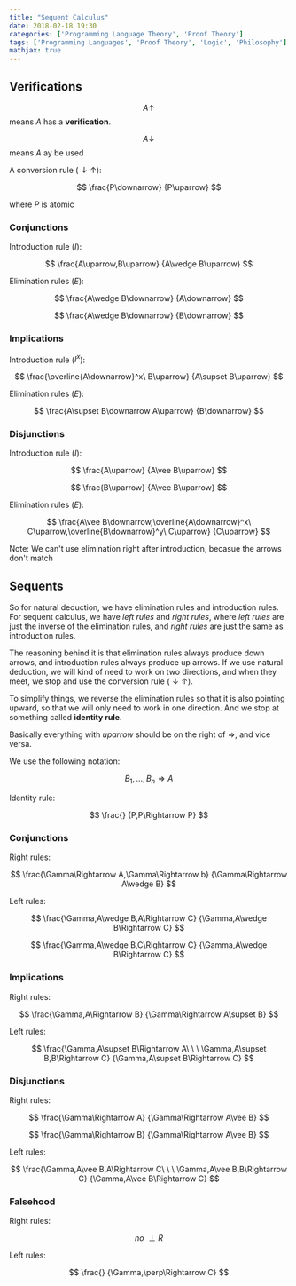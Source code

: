 ```yaml
---
title: "Sequent Calculus"
date: 2018-02-18 19:30
categories: ['Programming Language Theory', 'Proof Theory'] 
tags: ['Programming Languages', 'Proof Theory', 'Logic', 'Philosophy'] 
mathjax: true
---
```



## Verifications

$$
A\uparrow
$$
means $A$ has a __verification__.

$$
A\downarrow
$$
means $A$ ay be used

A conversion rule ($\downarrow\uparrow$):

$$
\frac{P\downarrow}
{P\uparrow}
$$

where $P$ is atomic

<!--more-->

### Conjunctions

Introduction rule ($I$):

$$
\frac{A\uparrow,B\uparrow}
{A\wedge B\uparrow} $$

Elimination rules ($E$):

$$
\frac{A\wedge B\downarrow}
{A\downarrow}
$$

$$
\frac{A\wedge B\downarrow}
{B\downarrow}
$$

### Implications

Introduction rule ($I^x$):

$$
\frac{\overline{A\downarrow}^x\ B\uparrow}
{A\supset B\uparrow}
$$

Elimination rules ($E$):

$$
\frac{A\supset B\downarrow A\uparrow}
{B\downarrow}
$$

### Disjunctions

Introduction rule ($I$):

$$
\frac{A\uparrow}
{A\vee B\uparrow}
$$

$$
\frac{B\uparrow}
{A\vee B\uparrow}
$$

Elimination rules ($E$):

$$
\frac{A\vee B\downarrow,\overline{A\downarrow}^x\ C\uparrow,\overline{B\downarrow}^y\ C\uparrow}
{C\uparrow}
$$

Note: We can't use elimination right after introduction, becasue the arrows don't match

## Sequents

So for natural deduction, we have elimination rules and introduction rules.
For sequent calculus, we have _left rules_ and _right rules_, where _left rules_ are
just the inverse of the elimination rules, and _right rules_ are just the same as introduction rules.

The reasoning behind it is that elimination rules always produce down arrows, and introduction rules
always produce up arrows. If we use natural deduction, we will kind of need to work on two
directions, and when they meet, we stop and use the conversion rule ($\downarrow\uparrow$).

To simplify things, we reverse the elimination rules so that it is also pointing upward,
so that we will only need to work in one direction. And we stop at something called __identity rule__.

Basically everything with $uparrow$ should be on the right of $\Rightarrow$, and vice versa.

We use the following notation:

$$
B_1,\ldots,B_n\Rightarrow A
$$

Identity rule:

$$
\frac{}
{P,P\Rightarrow P}
$$

### Conjunctions

Right rules:

$$
\frac{\Gamma\Rightarrow A,\Gamma\Rightarrow b}
{\Gamma\Rightarrow A\wedge B}
$$

Left rules:

$$
\frac{\Gamma,A\wedge B,A\Rightarrow C}
{\Gamma,A\wedge B\Rightarrow C}
$$

$$
\frac{\Gamma,A\wedge B,C\Rightarrow C}
{\Gamma,A\wedge B\Rightarrow C}
$$

### Implications

Right rules:

$$
\frac{\Gamma,A\Rightarrow B}
{\Gamma\Rightarrow A\supset B}
$$

Left rules:

$$
\frac{\Gamma,A\supset B\Rightarrow A\ \ \ \Gamma,A\supset B,B\Rightarrow C}
{\Gamma,A\supset B\Rightarrow C}
$$

### Disjunctions

Right rules:

$$
\frac{\Gamma\Rightarrow A}
{\Gamma\Rightarrow A\vee B}
$$

$$
\frac{\Gamma\Rightarrow B}
{\Gamma\Rightarrow A\vee B}
$$

Left rules:

$$
\frac{\Gamma,A\vee B,A\Rightarrow C\ \ \ \Gamma,A\vee B,B\Rightarrow C}
{\Gamma,A\vee B\Rightarrow C}
$$

### Falsehood

Right rules:

$$
no\ \perp R
$$

Left rules:

$$
\frac{}
{\Gamma,\perp\Rightarrow C}
$$
